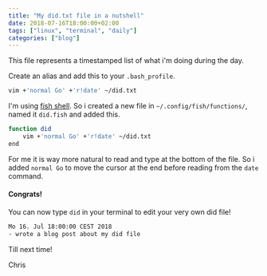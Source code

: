 ```yaml
---
title: "My did.txt file in a nutshell"
date: 2018-07-16T18:00:00+02:00
tags: ["linux", "terminal", "daily"]
categories: ["blog"]
---
```


This file represents a timestamped list of what i'm doing during the day.

Create an alias and add this to your `.bash_profile`. 

```bash
vim +'normal Go' +'r!date' ~/did.txt
```

I'm using [fish shell](https://fishshell.com/). 
So i created a new file in `~/.config/fish/functions/`, named it `did.fish` and added this.

```bash
function did
	vim +'normal Go' +'r!date' ~/did.txt
end
```

For me it is way more natural to read and type at the bottom of the file. So i added `normal Go` to move
the cursor at the end before reading from the `date` command.

#### Congrats!

You can now type `did` in your terminal to edit your very own did file!

```bash
Mo 16. Jul 18:00:00 CEST 2018
- wrote a blog post about my did file
```

Till next time!

Chris